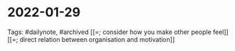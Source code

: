 # 2022-01-29
Tags: #dailynote, #archived 
[[=; consider how you make other people feel]]
[[=; direct relation between organisation and motivation]]

